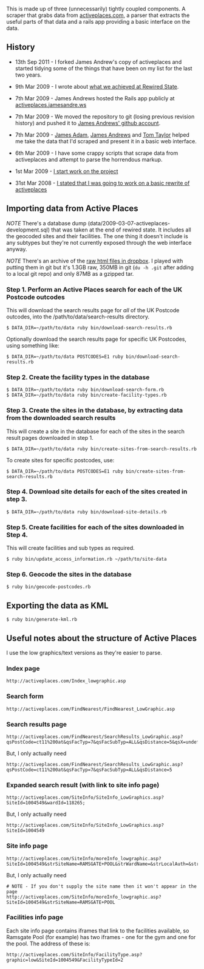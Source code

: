 This is made up of three (unnecessarily) tightly coupled components.  A scraper that grabs data from [activeplaces.com](http://activeplaces.com/), a parser that extracts the useful parts of that data and a rails app providing a basic interface on the data.

## History

* 13th Sep 2011 - I forked James Andrew's copy of activeplaces and started tidying some of the things that have been on my list for the last two years.

* 9th Mar 2009 - I wrote about [what we achieved at Rewired State](http://chrisroos.co.uk/blog/2009-03-09-hack-the-government-day-rewired-state).

* 7th Mar 2009 - James Andrews hosted the Rails app publicly at [activeplaces.jamesandre.ws](http://activeplaces.jamesandre.ws/)

* 7th Mar 2009 - We moved the repository to git (losing previous revision history) and pushed it to [James Andrews' github account](https://github.com/ja/activeplaces).

* 7th Mar 2009 - [James Adam](http://interblah.net/), [James Andrews](http://jamesandre.ws/) and [Tom Taylor](http://tomtaylor.co.uk/) helped me take the data that I'd scraped and present it in a basic web interface.

* 6th Mar 2009 - I have some crappy scripts that scrape data from activeplaces and attempt to parse the horrendous markup.

* 1st Mar 2009 - [I start work on the project](http://code.google.com/p/chrisroos/source/detail?r=1445)

* 31st Mar 2008 - [I stated that I was going to work on a basic rewrite of activeplaces](http://chrisroos.co.uk/blog/2008-03-31-another-project-public-swimming-pools-in-the-uk)

## Importing data from Active Places

*NOTE* There's a database dump (data/2009-03-07-activeplaces-development.sql) that was taken at the end of rewired state.  It includes all the geocoded sites and their facilities.  The one thing it doesn't include is any subtypes but they're not currently exposed through the web interface anyway.

*NOTE* There's an archive of the [raw html files in dropbox](http://dl.dropbox.com/u/10858/2009-03-07-activeplaces-scraped-data.tgz).  I played with putting them in git but it's 1.3GB raw, 350MB in git (`du -h .git` after adding to a local git repo) and only 87MB as a gzipped tar.

### Step 1. Perform an Active Places search for each of the UK Postcode outcodes

This will download the search results page for *all* of the UK Postcode outcodes, into the /path/to/data/search-results directory.

    $ DATA_DIR=~/path/to/data ruby bin/download-search-results.rb

Optionally download the search results page for specific UK Postcodes, using something like:

    $ DATA_DIR=~/path/to/data POSTCODES=E1 ruby bin/download-search-results.rb

### Step 2. Create the facility types in the database

    $ DATA_DIR=~/path/to/data ruby bin/download-search-form.rb
    $ DATA_DIR=~/path/to/data ruby bin/create-facility-types.rb

### Step 3. Create the sites in the database, by extracting data from the downloaded search results

This will create a site in the database for each of the sites in the search result pages downloaded in step 1.

    $ DATA_DIR=~/path/to/data ruby bin/create-sites-from-search-results.rb

To create sites for specific postcodes, use:

    $ DATA_DIR=~/path/to/data POSTCODES=E1 ruby bin/create-sites-from-search-results.rb

### Step 4. Download site details for each of the sites created in step 3.

    $ DATA_DIR=~/path/to/data ruby bin/download-site-details.rb

### Step 5. Create facilities for each of the sites downloaded in Step 4.

This will create facilities and sub types as required.

    $ ruby bin/update_access_information.rb ~/path/to/site-data

### Step 6. Geocode the sites in the database

    $ ruby bin/geocode-postcodes.rb

## Exporting the data as KML

    $ ruby bin/generate-kml.rb

## Useful notes about the structure of Active Places

I use the low graphics/text versions as they're easier to parse.

### Index page

    http://activeplaces.com/Index_lowgraphic.asp

### Search form

    http://activeplaces.com/FindNearest/FindNearest_LowGraphic.asp

### Search results page

    http://activeplaces.com/FindNearest/SearchResults_LowGraphic.asp?qsPostCode=ct11%200at&qsFacTyp=7&qsFacSubTyp=ALL&qsDistance=5&qsX=undefined&qsY=undefined&qsSearchFlag=2&qsDisablityExists=&qsMgmtId=&qsOrgId=&qsReFurbOp=&qsReFurb=&qsYearBuiltOP=&qsYearBuilt=&qsChngRooms=&qsOpenTime=&qsWeek=&qsClick=false&qsflgAdvQ=false&qsSearchCri=&qsSearchSum=

But, I only actually need

    http://activeplaces.com/FindNearest/SearchResults_LowGraphic.asp?qsPostCode=ct11%200at&qsFacTyp=7&qsFacSubTyp=ALL&qsDistance=5

### Expanded search result (with link to site info page)

    http://activeplaces.com/SiteInfo/SiteInfo_LowGraphics.asp?SiteId=1004549&wardId=118265;

But, I only actually need

    http://activeplaces.com/SiteInfo/SiteInfo_LowGraphics.asp?SiteId=1004549

### Site info page

    http://activeplaces.com/SiteInfo/moreInfo_lowgraphic.asp?SiteId=1004549&strSiteName=RAMSGATE+POOL&strWardName=&strLocalAuth=&strSiteAddress=Newington+Road%2C+%3Cbr%3ERamsgate%2DCT11+0QX&x=0&y=0

But, I only actually need

    # NOTE - If you don't supply the site name then it won't appear in the page
    http://activeplaces.com/SiteInfo/moreInfo_lowgraphic.asp?SiteId=1004549&strSiteName=RAMSGATE+POOL

### Facilities info page

Each site info page contains iframes that link to the facilities available, so Ramsgate Pool (for example) has two iframes - one for the gym and one for the pool.  The address of these is:

    http://activeplaces.com/SiteInfo/FacilityType.asp?graphic=low&SiteId=1004549&FacilityTypeId=2